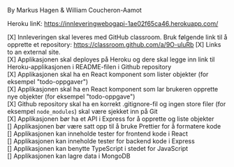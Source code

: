 By Markus Hagen & William Coucheron-Aamot

Heroku linK: https://innleveringwebogapi-1ae02f65ca46.herokuapp.com/

[X] Innleveringen skal leveres med GitHub classroom. Bruk følgende link til å opprette et repository: https://classroom.github.com/a/9O-uluRb
[X] Links to an external site.\
[X] Applikasjonen skal deployes på Heroku og dere skal legge inn link til Heroku-applikasjonen i README-filen i Github repository\
[X] Applikasjonen skal ha en React komponent som lister objekter (for eksempel "todo-oppgaver")\
[X] Applikasjonen skal ha en React komponent som lar brukeren opprette nye objekter (for eksempel "todo-oppgave")\
[X] Github repository skal ha en korrekt .gitignore-fil og ingen store filer (for eksempel `node_modules`) skal være sjekket inn på Git\
[X] Applikasjonen bør ha et API i Express for å opprette og liste objekter\
[] Applikasjonen bør være satt opp til å bruke Prettier for å formatere kode\
[] Applikasjonen kan inneholde tester for frontend kode i React\
[] Applikasjonen kan inneholde tester for backend kode i Express\
[] Applikasjonen kan benytte TypeScript i stedet for JavaScript\
[] Applikasjonen kan lagre data i MongoDB
